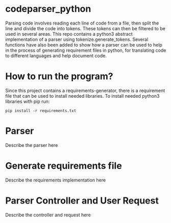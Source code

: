 # codeparser_python

Parsing code involves reading each line of code from a file, then split the line and divide the code into tokens.
These tokens can then be filtered to be used in several areas. This repo contains a python3 abstract implementation of a parser using tokenize.generate_tokens.
Several functions have also been added to show how a parser can be used to help in the process of generating requirement files in python, for translating code to different languages and help document code.

# How to run the program?
Since this project contains a requirements-generator, there is a requirement file that can be used to install needed libraries.
To install needed python3 libraries with pip run:
```
pip install -r requirements.txt
```

# Parser

Describe the parser here

# Generate requirements file

Describe the requirements implementation here

# Parser Controller and User Request

Describe the controller and request here
